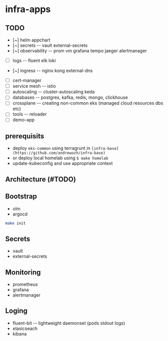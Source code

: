 # infra-apps

## TODO

- [~] helm appchart
- [~] secrets -- vault external-secrets
- [~] observability -- prom vm grafana tempo jaeger alertmanager
- [ ] logs -- fluent elk loki
- [~] ingress -- nginx kong external-dns
- [ ] cert-manager
- [ ] service mesh -- istio
- [ ] autoscaling -- cluster-autoscaling keda
- [ ] databases -- postgres, kafka, redis, mongo, clickhouse
- [ ] crossplane -- creating non-common eks (managed cloud resources dbs etc)
- [ ] tools -- reloader
- [ ] demo-app

## prerequisits

* deploy `eks-common` using terragrunt in `[infra-base](https://github.com/andrewozh/infra-base)`
* or deploy local homelab using `$ make homelab`
* update-kubeconfig and use appropriate context

## Architecture (#TODO)

## Bootstrap

- olm
- argocd

```bash
make init
```

## Secrets

- vault
- external-secrets

## Monitoring

- prometheus
- grafana
- alertmanager

## Loging

- fluent-bit -- lightweight daemonset (pods stdout logs)
- elasicseach
- kibana

